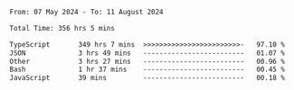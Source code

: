
<!--START_SECTION:waka-->

```txt
From: 07 May 2024 - To: 11 August 2024

Total Time: 356 hrs 5 mins

TypeScript       349 hrs 7 mins  >>>>>>>>>>>>>>>>>>>>>>>>-   97.10 %
JSON             3 hrs 49 mins   -------------------------   01.07 %
Other            3 hrs 27 mins   -------------------------   00.96 %
Bash             1 hr 37 mins    -------------------------   00.45 %
JavaScript       39 mins         -------------------------   00.18 %
```

<!--END_SECTION:waka-->

<!--

### Hi there 👋
**Iam-cesar/Iam-cesar** is a ✨ _special_ ✨ repository because its `README.md` (this file) appears on your GitHub profile.

Here are some ideas to get you started:

- 🔭 I’m currently working on ...
- 🌱 I’m currently learning ...
- 👯 I’m looking to collaborate on ...
- 🤔 I’m looking for help with ...
- 💬 Ask me about ...
- 📫 How to reach me: ...
- 😄 Pronouns: ...
- ⚡ Fun fact: ...
-->
